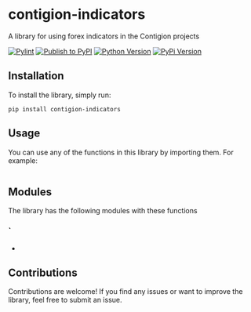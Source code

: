 # contigion-indicators
A library for using forex indicators in the Contigion projects

[![Pylint](https://github.com/Contigion/indicators/actions/workflows/pylint.yml/badge.svg?branch=main)](https://github.com/Contigion/indicators/actions/workflows/pylint.yml)
[![Publish to PyPI](https://github.com/Contigion/indicators/actions/workflows/publish.yml/badge.svg?branch=main)](https://github.com/Contigion/indicators/actions/workflows/publish.yml)
[![Python Version](https://img.shields.io/pypi/pyversions/contigion-indicators?style=flat)](https://pypi.org/project/contigion-indicators/)
[![PyPi Version](https://img.shields.io/pypi/v/contigion-indicators?style=flat)](https://pypi.org/project/contigion-indicators/)

## Installation
To install the library, simply run:

`
pip install contigion-indicators
`

## Usage
You can use any of the functions in this library by importing them. For example:


``` python

```

## Modules
The library has the following modules with these functions

### `
  - 


## Contributions

Contributions are welcome! 
If you find any issues or want to improve the library, feel free to submit an issue.
